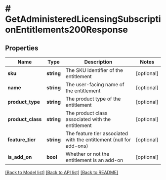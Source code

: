 # # GetAdministeredLicensingSubscriptionEntitlements200Response

## Properties

Name | Type | Description | Notes
------------ | ------------- | ------------- | -------------
**sku** | **string** | The SKU identifier of the entitlement | [optional]
**name** | **string** | The user-facing name of the entitlement | [optional]
**product_type** | **string** | The product type of the entitlement | [optional]
**product_class** | **string** | The product class associated with the entitlement | [optional]
**feature_tier** | **string** | The feature tier associated with the entitlement (null for add-ons) | [optional]
**is_add_on** | **bool** | Whether or not the entitlement is an add-on | [optional]

[[Back to Model list]](../../README.md#models) [[Back to API list]](../../README.md#endpoints) [[Back to README]](../../README.md)
